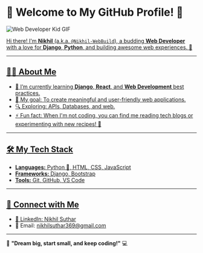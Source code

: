 # 🌟 Welcome to My GitHub Profile! 👋

![Web Developer Kid GIF](https://media.tenor.com/images/ba15a74231ef88e3b4374ab49ffb6f50/tenor.gif)
<div class="tenor-gif-embed" data-postid="22142689" data-share-method="host" data-aspect-ratio="1.77778" data-width="100%"><a href="https://tenor.com/view/im-a-developer-craig-dennis-freecodecamp-im-in-the-it-world-im-a-from-developers-field-gif-22142689">

Hi there! I'm **Nikhil** (a.k.a. `@Nikhil-WebBuild`), a budding **Web Developer** with a love for **Django**, **Python**, and building awesome web experiences. 🚀

---

## 👩‍💻 About Me

- 🌱 I’m currently learning **Django**, **React**, and **Web Development** best practices.
- 🎯 My goal: To create meaningful and user-friendly web applications.
- 🔍 Exploring: APIs, Databases, and web.
- ⚡ Fun fact: When I'm not coding, you can find me reading tech blogs or experimenting with new recipes! 🍳

---

## 🛠️ My Tech Stack

- **Languages:** Python 🐍, HTML, CSS, JavaScript
- **Frameworks:** Django, Bootstrap
- **Tools:** Git, GitHub, VS Code

---

## 🤝 Connect with Me

- 💼 LinkedIn: [Nikhil Suthar](https://www.linkedin.com/in/nikhil-suthar-196762166)
- 📧 Email: [nikhilsuthar369@gmail.com](mailto:nikhilsuthar369@gmail.com)

---

🌟 **"Dream big, start small, and keep coding!"** 💻
